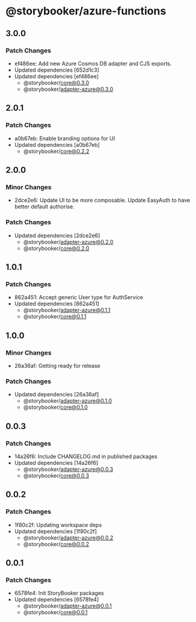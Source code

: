 # @storybooker/azure-functions

## 3.0.0

### Patch Changes

- ef486ee: Add new Azure Cosmos DB adapter and CJS exports.
- Updated dependencies [652d1c3]
- Updated dependencies [ef486ee]
  - @storybooker/core@0.3.0
  - @storybooker/adapter-azure@0.3.0

## 2.0.1

### Patch Changes

- a0b67eb: Enable branding options for UI
- Updated dependencies [a0b67eb]
  - @storybooker/core@0.2.2

## 2.0.0

### Minor Changes

- 2dce2e6: Update UI to be more composable. Update EasyAuth to have better default authorise.

### Patch Changes

- Updated dependencies [2dce2e6]
  - @storybooker/adapter-azure@0.2.0
  - @storybooker/core@0.2.0

## 1.0.1

### Patch Changes

- 862a451: Accept generic User type for AuthService
- Updated dependencies [862a451]
  - @storybooker/adapter-azure@0.1.1
  - @storybooker/core@0.1.1

## 1.0.0

### Minor Changes

- 26a36af: Getting ready for release

### Patch Changes

- Updated dependencies [26a36af]
  - @storybooker/adapter-azure@0.1.0
  - @storybooker/core@0.1.0

## 0.0.3

### Patch Changes

- 14a26f6: Include CHANGELOG.md in published packages
- Updated dependencies [14a26f6]
  - @storybooker/adapter-azure@0.0.3
  - @storybooker/core@0.0.3

## 0.0.2

### Patch Changes

- 1f80c2f: Updating workspace deps
- Updated dependencies [1f80c2f]
  - @storybooker/adapter-azure@0.0.2
  - @storybooker/core@0.0.2

## 0.0.1

### Patch Changes

- 6578fe4: Init StoryBooker packages
- Updated dependencies [6578fe4]
  - @storybooker/adapter-azure@0.0.1
  - @storybooker/core@0.0.1
